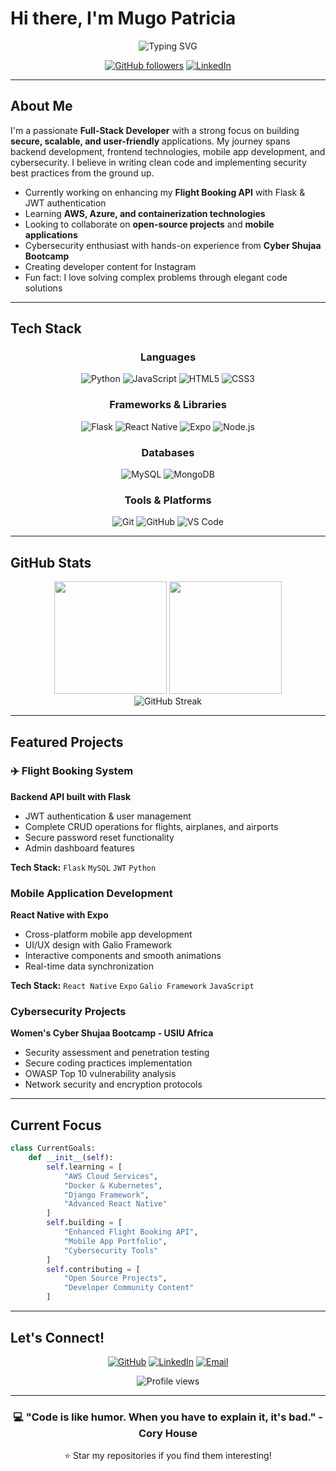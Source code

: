 # Hi there, I'm Mugo Patricia

<div align="center">
  <img src="https://readme-typing-svg.herokuapp.com?font=Fira+Code&size=24&duration=3000&pause=1000&color=2196F3&center=true&vCenter=true&width=435&lines=Full-Stack+Developer;Mobile+Developer;Cybersecurity+Enthusiast;Problem+Solver" alt="Typing SVG" />
</div>

<div align="center">
  
  [![GitHub followers](https://img.shields.io/github/followers/simplymuthoni?style=social)](https://github.com/simplymuthoni)
  [![LinkedIn](https://img.shields.io/badge/LinkedIn-Connect-blue?style=social&logo=linkedin)](https://www.linkedin.com/in/patricia-m-a70461136/)
  
</div>

---

## About Me

I'm a passionate **Full-Stack Developer** with a strong focus on building **secure, scalable, and user-friendly** applications. My journey spans backend development, frontend technologies, mobile app development, and cybersecurity. I believe in writing clean code and implementing security best practices from the ground up.

- Currently working on enhancing my **Flight Booking API** with Flask & JWT authentication
- Learning **AWS, Azure, and containerization technologies**
- Looking to collaborate on **open-source projects** and **mobile applications**
- Cybersecurity enthusiast with hands-on experience from **Cyber Shujaa Bootcamp**
- Creating developer content for Instagram
- Fun fact: I love solving complex problems through elegant code solutions

---

## Tech Stack

<div align="center">

### Languages
![Python](https://img.shields.io/badge/Python-3776AB?style=for-the-badge&logo=python&logoColor=white)
![JavaScript](https://img.shields.io/badge/JavaScript-F7DF1E?style=for-the-badge&logo=javascript&logoColor=black)
![HTML5](https://img.shields.io/badge/HTML5-E34F26?style=for-the-badge&logo=html5&logoColor=white)
![CSS3](https://img.shields.io/badge/CSS3-1572B6?style=for-the-badge&logo=css3&logoColor=white)

### Frameworks & Libraries
![Flask](https://img.shields.io/badge/Flask-000000?style=for-the-badge&logo=flask&logoColor=white)
![React Native](https://img.shields.io/badge/React_Native-20232A?style=for-the-badge&logo=react&logoColor=61DAFB)
![Expo](https://img.shields.io/badge/Expo-1B1F23?style=for-the-badge&logo=expo&logoColor=white)
![Node.js](https://img.shields.io/badge/Node.js-339933?style=for-the-badge&logo=nodedotjs&logoColor=white)

### Databases
![MySQL](https://img.shields.io/badge/MySQL-005C84?style=for-the-badge&logo=mysql&logoColor=white)
![MongoDB](https://img.shields.io/badge/MongoDB-4EA94B?style=for-the-badge&logo=mongodb&logoColor=white)

### Tools & Platforms
![Git](https://img.shields.io/badge/Git-F05032?style=for-the-badge&logo=git&logoColor=white)
![GitHub](https://img.shields.io/badge/GitHub-100000?style=for-the-badge&logo=github&logoColor=white)
![VS Code](https://img.shields.io/badge/VS_Code-007ACC?style=for-the-badge&logo=visual-studio-code&logoColor=white)

</div>

---

## GitHub Stats

<div align="center">
  <img height="180em" src="https://github-readme-stats.vercel.app/api?username=simplymuthoni&show_icons=true&theme=tokyonight&include_all_commits=true&count_private=true"/>
  <img height="180em" src="https://github-readme-stats.vercel.app/api/top-langs/?username=simplymuthoni&layout=compact&langs_count=8&theme=tokyonight"/>
</div>

<div align="center">
  <img src="https://github-readme-streak-stats.herokuapp.com/?user=simplymuthoni&theme=tokyonight" alt="GitHub Streak" />
</div>

---

## Featured Projects

### ✈️ Flight Booking System
**Backend API built with Flask**
- JWT authentication & user management
- Complete CRUD operations for flights, airplanes, and airports
- Secure password reset functionality
- Admin dashboard features

**Tech Stack:** `Flask` `MySQL` `JWT` `Python`

### Mobile Application Development
**React Native with Expo**
- Cross-platform mobile app development
- UI/UX design with Galio Framework
- Interactive components and smooth animations
- Real-time data synchronization

**Tech Stack:** `React Native` `Expo` `Galio Framework` `JavaScript`

### Cybersecurity Projects
**Women's Cyber Shujaa Bootcamp - USIU Africa**
- Security assessment and penetration testing
- Secure coding practices implementation
- OWASP Top 10 vulnerability analysis
- Network security and encryption protocols

---

## Current Focus

```python
class CurrentGoals:
    def __init__(self):
        self.learning = [
            "AWS Cloud Services",
            "Docker & Kubernetes",
            "Django Framework",
            "Advanced React Native"
        ]
        self.building = [
            "Enhanced Flight Booking API",
            "Mobile App Portfolio",
            "Cybersecurity Tools"
        ]
        self.contributing = [
            "Open Source Projects",
            "Developer Community Content"
        ]
```

---

## Let's Connect!

<div align="center">
  
  [![GitHub](https://img.shields.io/badge/GitHub-100000?style=for-the-badge&logo=github&logoColor=white)](https://github.com/simplymuthoni)
  [![LinkedIn](https://img.shields.io/badge/LinkedIn-0077B5?style=for-the-badge&logo=linkedin&logoColor=white)](https://www.linkedin.com/in/patricia-m-a70461136/)
  [![Email](https://img.shields.io/badge/Email-D14836?style=for-the-badge&logo=gmail&logoColor=white)](mailto:your.email@example.com)
  
</div>

<div align="center">
  <img src="https://komarev.com/ghpvc/?username=simplymuthoni&color=blueviolet&style=flat-square&label=Profile+Views" alt="Profile views" />
</div>

---

<div align="center">
  <h3>💻 "Code is like humor. When you have to explain it, it's bad." - Cory House</h3>
  <p>⭐ Star my repositories if you find them interesting!</p>
</div>
